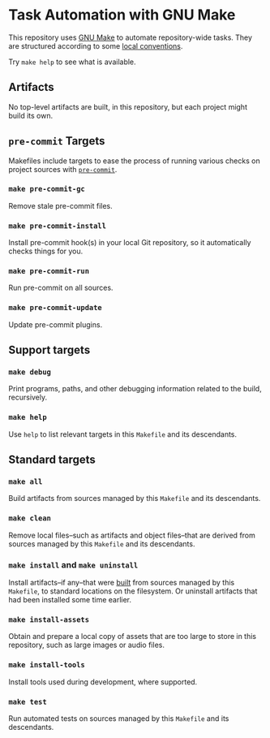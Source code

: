 # Task Automation with GNU Make

This repository uses [GNU Make](./tools.md#gnu-make) to automate repository-wide tasks.  They are
structured according to some [local conventions](./decisions.md#makefile-conventions).

Try `make help` to see what is available.

## Artifacts

No top-level artifacts are built, in this repository, but each project might build its own.

## `pre-commit` Targets

Makefiles include targets to ease the process of running various checks on project sources with
[`pre-commit`](./tools.md#pre-commit).

### `make pre-commit-gc`

Remove stale pre-commit files.

### `make pre-commit-install`

Install pre-commit hook(s) in your local Git repository, so it automatically checks things for you.

### `make pre-commit-run`

Run pre-commit on all sources.

### `make pre-commit-update`

Update pre-commit plugins.

## Support targets

### `make debug`

Print programs, paths, and other debugging information related to the build, recursively.

### `make help`

Use `help` to list relevant targets in this `Makefile` and its descendants.

## Standard targets

### `make all`

Build artifacts from sources managed by this `Makefile` and its descendants.

### `make clean`

Remove local files–such as artifacts and object files–that are derived from sources managed by this
`Makefile` and its descendants.

### `make install` and `make uninstall`

Install artifacts–if any–that were [built](#make-all) from sources managed by this `Makefile`, to
standard locations on the filesystem.  Or uninstall artifacts that had been installed some time
earlier.

### `make install-assets`

Obtain and prepare a local copy of assets that are too large to store in this repository, such as
large images or audio files.

### `make install-tools`

Install tools used during development, where supported.

### `make test`

Run automated tests on sources managed by this `Makefile` and its descendants.
